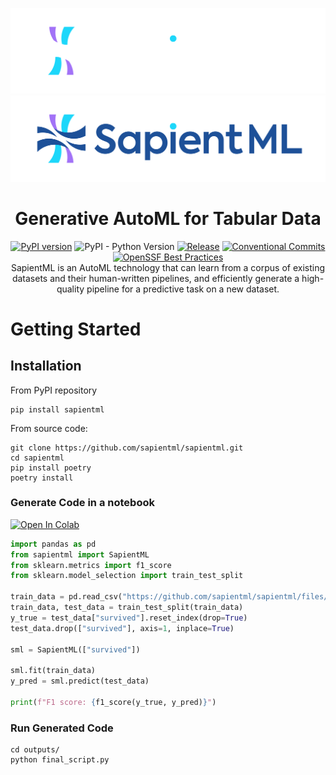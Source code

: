 ![](./static/logo_SapientML_negative@2x.png#gh-dark-mode-only)![](./static/logo_SapientML_positive@2x.png#gh-light-mode-only)
<div style="text-align:center;">
<h1>Generative AutoML for Tabular Data</h1>
<a href="https://badge.fury.io/py/sapientml"><img src="https://badge.fury.io/py/sapientml.svg" alt="PyPI version"></a>
<img alt="PyPI - Python Version" src="https://img.shields.io/pypi/pyversions/sapientml">
<a href="https://github.com/sapientml/sapientml/actions/workflows/release.yml"><img alt="Release" src="https://github.com/sapientml/sapientml/actions/workflows/release.yml/badge.svg"></a>
<a href="https://conventionalcommits.org"><img alt="Conventional Commits" src="https://img.shields.io/badge/Conventional%20Commits-1.0.0-%23FE5196?logo=conventionalcommits&logoColor=white"></a>
<a href="https://www.bestpractices.dev/projects/7781"><img alt="OpenSSF Best Practices" src="https://www.bestpractices.dev/projects/7781/badge"></a><br />
SapientML is an AutoML technology that can learn from a corpus of existing datasets and their human-written pipelines, and efficiently generate a high-quality pipeline for a predictive task on a new dataset.
</div>

# Getting Started

## Installation

From PyPI repository

```
pip install sapientml
```

From source code:

```
git clone https://github.com/sapientml/sapientml.git
cd sapientml
pip install poetry
poetry install
```

### Generate Code in a notebook

<a target="_blank" href="https://colab.research.google.com/github/sapientml/sapientml/blob/feature/documentation/static/sapientml-example.ipynb">
  <img src="https://colab.research.google.com/assets/colab-badge.svg" alt="Open In Colab"/>
</a>

```py
import pandas as pd
from sapientml import SapientML
from sklearn.metrics import f1_score
from sklearn.model_selection import train_test_split

train_data = pd.read_csv("https://github.com/sapientml/sapientml/files/12481088/titanic.csv")
train_data, test_data = train_test_split(train_data)
y_true = test_data["survived"].reset_index(drop=True)
test_data.drop(["survived"], axis=1, inplace=True)

sml = SapientML(["survived"])

sml.fit(train_data)
y_pred = sml.predict(test_data)

print(f"F1 score: {f1_score(y_true, y_pred)}")
```

### Run Generated Code

```
cd outputs/
python final_script.py
```


